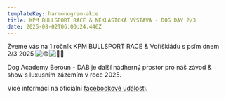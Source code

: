 ```yaml
---
templateKey: harmonogram-akce
title: KPM BULLSPORT RACE & NEKLASICKÁ VÝSTAVA - DOG DAY 2/3
date: 2025-08-02T06:00:24.446Z
---
```

Zveme vás na 1 ročník KPM BULLSPORT RACE & Voříškiádu s psím dnem 2/3 2025 ![😊](https://static.xx.fbcdn.net/images/emoji.php/v9/t7f/1/16/1f60a.png)![👌🏼](https://static.xx.fbcdn.net/images/emoji.php/v9/t37/1/16/1f44c_1f3fc.png)

Dog Academy Beroun - DAB je další nádherný prostor pro náš závod & show s luxusním zázemím v roce 2025.

V﻿íce informací na oficiální [facebookové události](https://fb.me/e/99Ey2LHPV).